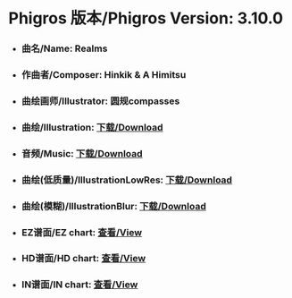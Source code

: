 
# Phigros 版本/Phigros Version:  3.10.0

- ### __曲名/Name:  Realms__

- ### __作曲者/Composer:  Hinkik & A Himitsu__

- ### __曲绘画师/Illustrator:  圆规compasses__

- ### __曲绘/Illustration:  [下载/Download](https://github.com/Po6647A/WebAssests/releases/download/3.10.0/1051.png)__

- ### __音频/Music:  [下载/Download](https://github.com/Po6647A/WebAssests/releases/download/3.10.0/1756.ogg)__

- ### __曲绘(低质量)/IllustrationLowRes:  [下载/Download](https://github.com/Po6647A/WebAssests/releases/download/3.10.0/1543.png)__

- ### __曲绘(模糊)/IllustrationBlur:  [下载/Download](https://github.com/Po6647A/WebAssests/releases/download/3.10.0/0)__


- ### __EZ谱面/EZ chart:  [查看/View](./EZ.json/index.html)__

- ### __HD谱面/HD chart:  [查看/View](./HD.json/index.html)__

- ### __IN谱面/IN chart:  [查看/View](./IN.json/index.html)__
